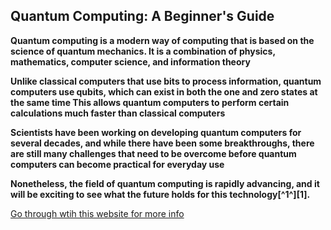  ## Quantum Computing: A Beginner's Guide


**Quantum computing is a modern way of computing that is based on the science of quantum mechanics. It is a combination of physics, mathematics, computer science, and information theory**

**Unlike classical computers that use bits to process information, quantum computers use qubits, which can exist in both the one and zero states at the same time
This allows quantum computers to perform certain calculations much faster than classical computers**

**Scientists have been working on developing quantum computers for several decades, and while there have been some breakthroughs, there are still many challenges that need to be overcome before quantum computers can become practical for everyday use**

**Nonetheless, the field of quantum computing is rapidly advancing, and it will be exciting to see what the future holds for this technology[^1^][1].**


[Go through wtih this website for more info ](https://en.wikipedia.org/wiki/Quantum_computing)
